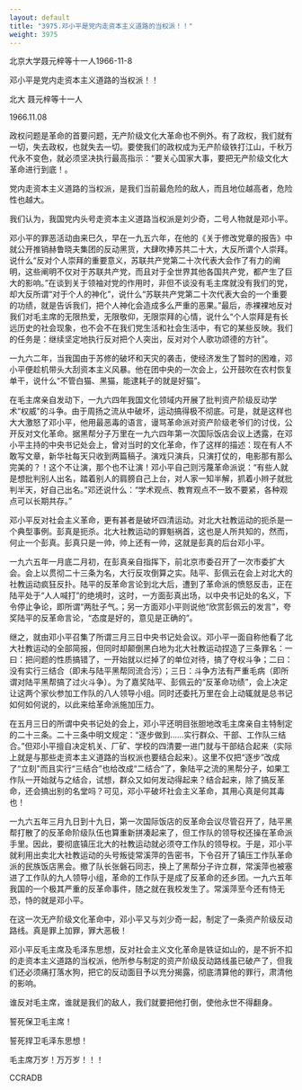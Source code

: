 ```yaml
---
layout: default
title: "3975.邓小平是党内走资本主义道路的当权派！！"
weight: 3975
---
```


北京大学聂元梓等十一人1966-11-8

邓小平是党内走资本主义道路的当权派！！

北大  聂元梓等十一人

1966.11.08

政权问题是革命的首要问题，无产阶级文化大革命也不例外。有了政权，我们就有一切，失去政权，也就失去一切。要使我们的政权成为无产阶级铁打江山，千秋万代永不变色，就必须坚决执行最高指示：“要关心国家大事，要把无产阶级文化大革命进行到底！。

党内走资本主义道路的当权派，是我们当前最危险的敌人，而且地位越高者，危险性也越大。

我们认为，我国党内头号走资本主义道路当权派是刘少奇，二号人物就是邓小平。

邓小平的罪恶活动由来巳久，早在一九五六年，在他的《关于修改党章的报告》中就公开推销赫鲁晓夫集团的反动黑货，大肆吹捧苏共二十大，大反所谓个人崇拜。说什么“反对个人崇拜的重要意义，苏联共产党第二十次代表大会作了有力的阐明，这些阐明不仅对于苏联共产党，而且对于全世界其他各国共产党，都产生了巨大的影响。”在谈到关于领袖对党的作用时，非但不谈没有毛主席就没有我们的党，却大反所谓“对于个人的神化”，说什么“苏联共产党第二十次代表大会的一个重要的功绩，就是告诉我们，把个人神化会造成多么严重的恶果。”最后，赤裸裸地反对我们对毛主席的无限热爱，无限敬仰，无限崇拜的心情，说什么“个人崇拜是有长远历史的社会现象，也不会不在我们党生活和社会生活中，有它的某些反映。我们的任务是：继续坚定地执行反对把个人突出，反对对个人歌功颂德的方针”。

一九六二年，当我国由于苏修的破坏和天灾的袭击，使经济发生了暂时的困难，邓小平便趁机带头大刮资本主义风暴。他在团中央的一次会上，公开鼓吹在农村恢复单干，说什么“不管白猫、黑猫，能逮耗子的就是好猫”。

在毛主席亲自发动下，一九六四年我国文化领域内开展了批判资产阶级反动学术“权威"的斗争。由于周扬之流从中破坏，运动搞得极不彻底。可是，就是这样也大大激怒了邓小平，他用最恶毒的语言，谩骂革命派对资产阶级老爷们的讨伐，公开反对文化革命。据黑帮分子万里在一九六四年第一次国际饭店会议上透露，在邓小平主持的中央书记处会上，曾对当时的文化革命，作了这样的描述：现在有人不敢写文章，新华社每天只收到两篇稿子。演戏只演兵，只演打仗的，电影那有那么完美的？！这个不让演，那个也不让演！邓小平自己则污蔑革命派说：“有些人就是想批判别人出名，踏着别人的肩膀自己上台，对人家一知半解，抓着小辫子就批判半天，好自己出名。”邓还说什么：“学术观点、教育观点不一致不要紧，各种观点可以长期共存。”

邓小平反对社会主义革命，更有甚者是破坏四清运动。对北大社教运动的扼杀是一个典型事例。彭真是扼杀。北大社教运动的罪魁祸首，这也是人所共知的，然而，何止一个彭真。彭真只是一帅，帅上还有一帅，这就是彭真的后台邓小平。

一九六五年一月底二月初，在彭真亲自指挥下，前北京市委召开了一次市委扩大会。会上以贯彻二十三条为名，大行反攻倒算之实。陆平、彭佩云在会上对北大的社教运动疯狂反扑。陆平的反革命言论到北大后，遭到了革命派的愤怒反击，正在陆平处于“人人喊打”的绝境时，这时，一方面彭真出场，以中央书记处的名义，下令停止争论，即所谓“两肚子气。；另一方面邓小平则说他“欣赏彭佩云的发言”，夸奖陆平的反革命言论，“态度是好的，意见是正确的”。

继之，就由邓小平召集了所谓三月三日中央书记处会议。邓小平一面自称他看了北大社教运动的全部简报，但同时却颠倒黑白地为北大社教运动捏造了三条罪名：一曰：把问题的性质搞错了，一开始就以烂掉了的单位对待，搞了夺权斗争；二曰：没有实行三结合（即未与陆平黑帮同流合污）；三日：斗争方法有严重毛病（即所谓对陆平黑帮搞了过火斗争）。为了嘉奖陆平、彭佩云的“反革命功绩”，会上决定让这两个家伙参加工作队的八人领导小组。同时还委托万里在会上动辄就是总书记如何如何说的，以此来给革命派施加压力。

在五月三日的所谓中央书记处的会上，邓小平还明目张胆地改毛主席亲自主特制定的二十三条。二十三条中明文规定：“逐步做到……实行群众、干部、工作队三结合。”但邓小平擅自决定机关、厂矿、学校的四清要一进门就与干部结合起来（实际上就是与那些走资本主义道路的当权派也要结合起来）。这里不仅把“逐步”改成了“立刻"而且实行“三结合”也给改成“二结合”了，象陆平之流的黑帮分子，如果工作队一开始就与之结合，试想，群众又如何发动得起来？结合起来，除了搞反革命，还会搞出别的名堂吗？可见，邓小平破坏社会主义革命，其用心真是何其毒也！

一九六五年三月九日到十九日，第一次国际饭店的反革命会议尽管召开了，陆平黑帮打散了的反革命阶级队伍也算重新拼凑起来了，但工作队的领导权还操在革命派手里。因此，要彻底镇压北大的社教运动就必须夺工作队的领导权。于是，邓小平就利用出卖北大社教运动的头号叛徒常溪萍的告密书，下令召开了镇压工作队革命派的民族饭店黑会。撤了队长张磐石同志，换上了黑帮分子许立群，常溪萍也被塞进了工作队的九人领导小组，革命的工作队于是成了反革命的还乡团。一九六五年我国的一个极其严重的反革命事件，随之就在我校发生了。常溪萍至今还有恃无恐，恃的就是邓小平。

在这一次无产阶级文化革命中，邓小平又与刘少奇一起，制定了一条资产阶级反动路线。真是罪上加罪，罪大恶极！

邓小平反毛主席及毛泽东思想，反对社会主义文化革命是铁证如山的，是不折不扣的走资本主义道路的当权派，他所参与制定的资产阶级反动路线虽已破产了，但我们还必须痛打落水狗，把它的反动面目予以充分揭露，彻底清算他的罪行，肃清他的影响。

谁反对毛主席，谁就是我们的敌人，我们就要把他打倒，使他永世不得翻身。

誓死保卫毛主席！

誓死捍卫毛泽东思想！

毛主席万岁！万万岁！！！

CCRADB

